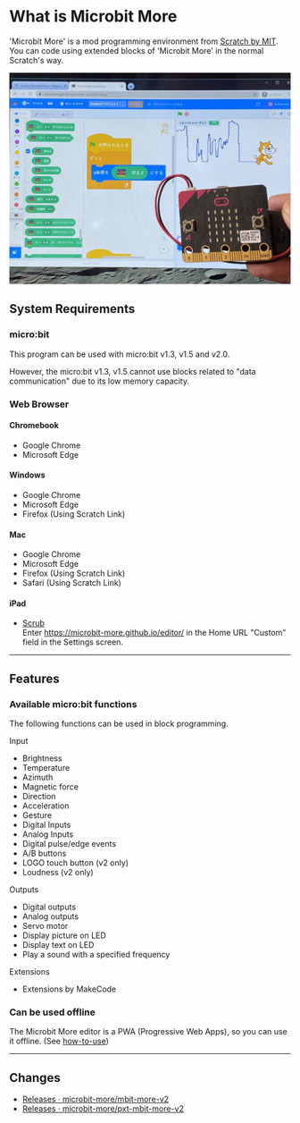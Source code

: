 # What is Microbit More

'Microbit More' is a mod programming environment from [Scratch by MIT](https://scratch.mit.edu/).
      You can code using extended blocks of 'Microbit More' in the normal Scratch's way.

![](microbit_more-microbit_light-1024x768.jpg ':size=400')

[](https://www.youtube.com/embed/etjPQkMToK8 ':include :type=iframe width=100% height=400px')

## System Requirements

### micro:bit

This program can be used with micro:bit v1.3, v1.5 and v2.0.

However, the micro:bit v1.3, v1.5 cannot use blocks related to "data communication" due to its low memory capacity.

### Web Browser

#### Chromebook
- Google Chrome
- Microsoft Edge

#### Windows
- Google Chrome
- Microsoft Edge
- Firefox (Using Scratch Link)

#### Mac
- Google Chrome
- Microsoft Edge
- Firefox (Using Scratch Link)
- Safari (Using Scratch Link)

#### iPad
- [‎Scrub](https://apps.apple.com/jp/app/scrub-web-browser/id1569777095) <br>Enter https://microbit-more.github.io/editor/ in the Home URL "Custom" field in the Settings screen.
____
## Features

### Available micro:bit functions

The following functions can be used in block programming.
<!-- (See [Blocks](blocks "Block Details") for details.) -->

Input

- Brightness
- Temperature
- Azimuth
- Magnetic force
- Direction
- Acceleration
- Gesture
- Digital Inputs
- Analog Inputs
- Digital pulse/edge events
- A/B buttons
- LOGO touch button (v2 only)
- Loudness (v2 only)


Outputs

- Digital outputs
- Analog outputs
- Servo motor
- Display picture on LED
- Display text on LED
- Play a sound with a specified frequency

Extensions

- Extensions by MakeCode


### Can be used offline

The Microbit More editor is a PWA (Progressive Web Apps), so you can use it offline.
(See [how-to-use](how-to-use?id=use-it-offline))

____
## Changes

- [Releases · microbit-more/mbit-more-v2](https://github.com/microbit-more/mbit-more-v2/releases)
- [Releases · microbit-more/pxt-mbit-more-v2](https://github.com/microbit-more/pxt-mbit-more-v2/releases)